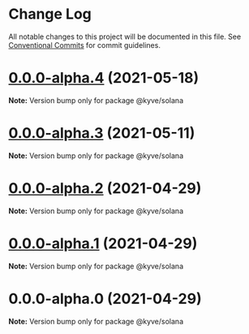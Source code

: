 # Change Log

All notable changes to this project will be documented in this file.
See [Conventional Commits](https://conventionalcommits.org) for commit guidelines.

# [0.0.0-alpha.4](https://github.com/KYVENetwork/solana/compare/@kyve/solana@0.0.0-alpha.3...@kyve/solana@0.0.0-alpha.4) (2021-05-18)

**Note:** Version bump only for package @kyve/solana





# [0.0.0-alpha.3](https://github.com/KYVENetwork/solana/compare/@kyve/solana@0.0.0-alpha.2...@kyve/solana@0.0.0-alpha.3) (2021-05-11)

**Note:** Version bump only for package @kyve/solana





# [0.0.0-alpha.2](https://github.com/KYVENetwork/solana/compare/@kyve/solana@0.0.0-alpha.1...@kyve/solana@0.0.0-alpha.2) (2021-04-29)

**Note:** Version bump only for package @kyve/solana

# [0.0.0-alpha.1](https://github.com/KYVENetwork/solana/compare/@kyve/solana@0.0.0-alpha.0...@kyve/solana@0.0.0-alpha.1) (2021-04-29)

**Note:** Version bump only for package @kyve/solana

# 0.0.0-alpha.0 (2021-04-29)

**Note:** Version bump only for package @kyve/solana
